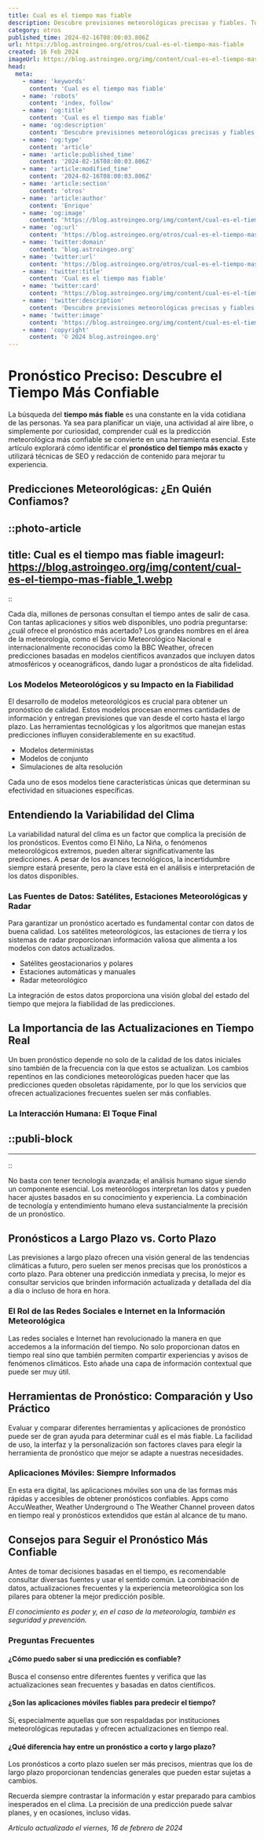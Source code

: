 ```yaml
---
title: Cual es el tiempo mas fiable
description: Descubre previsiones meteorológicas precisas y fiables. Toma decisiones con confianza gracias a la información del tiempo más actualizada.
category: otros
published_time: 2024-02-16T08:00:03.806Z
url: https://blog.astroingeo.org/otros/cual-es-el-tiempo-mas-fiable
created: 16 Feb 2024
imageUrl: https://blog.astroingeo.org/img/content/cual-es-el-tiempo-mas-fiable_1.webp
head:
  meta:
    - name: 'keywords'
      content: 'Cual es el tiempo mas fiable'
    - name: 'robots'
      content: 'index, follow'
    - name: 'og:title'
      content: 'Cual es el tiempo mas fiable'
    - name: 'og:description'
      content: 'Descubre previsiones meteorológicas precisas y fiables. Toma decisiones con confianza gracias a la información del tiempo más actualizada.'
    - name: 'og:type'
      content: 'article'
    - name: 'article:published_time'
      content: '2024-02-16T08:00:03.806Z'
    - name: 'article:modified_time'
      content: '2024-02-16T08:00:03.806Z'
    - name: 'article:section'
      content: 'otros'
    - name: 'article:author'
      content: 'Enrique'
    - name: 'og:image'
      content: 'https://blog.astroingeo.org/img/content/cual-es-el-tiempo-mas-fiable_1.webp'
    - name: 'og:url'
      content: 'https://blog.astroingeo.org/otros/cual-es-el-tiempo-mas-fiable'
    - name: 'twitter:domain'
      content: 'blog.astroingeo.org'
    - name: 'twitter:url'
      content: 'https://blog.astroingeo.org/otros/cual-es-el-tiempo-mas-fiable'
    - name: 'twitter:title'
      content: 'Cual es el tiempo mas fiable'
    - name: 'twitter:card'
      content: 'https://blog.astroingeo.org/img/content/cual-es-el-tiempo-mas-fiable_1.webp'
    - name: 'twitter:description'
      content: 'Descubre previsiones meteorológicas precisas y fiables. Toma decisiones con confianza gracias a la información del tiempo más actualizada.'
    - name: 'twitter:image'
      content: 'https://blog.astroingeo.org/img/content/cual-es-el-tiempo-mas-fiable_1.webp'
    - name: 'copyright'
      content: '© 2024 blog.astroingeo.org'
---
```

# Pronóstico Preciso: Descubre el Tiempo Más Confiable

La búsqueda del **tiempo más fiable** es una constante en la vida cotidiana de las personas. Ya sea para planificar un viaje, una actividad al aire libre, o simplemente por curiosidad, comprender cuál es la predicción meteorológica más confiable se convierte en una herramienta esencial. Este artículo explorará cómo identificar el **pronóstico del tiempo más exacto** y utilizará técnicas de SEO y redacción de contenido para mejorar tu experiencia.

## Predicciones Meteorológicas: ¿En Quién Confiamos?


::photo-article
---
title: Cual es el tiempo mas fiable
imageurl: https://blog.astroingeo.org/img/content/cual-es-el-tiempo-mas-fiable_1.webp
---
::



Cada día, millones de personas consultan el tiempo antes de salir de casa. Con tantas aplicaciones y sitios web disponibles, uno podría preguntarse: ¿cuál ofrece el pronóstico más acertado? Los grandes nombres en el área de la meteorología, como el Servicio Meteorológico Nacional e internacionalmente reconocidas como la BBC Weather, ofrecen predicciones basadas en modelos científicos avanzados que incluyen datos atmosféricos y oceanográficos, dando lugar a pronósticos de alta fidelidad.

### Los Modelos Meteorológicos y su Impacto en la Fiabilidad

El desarrollo de modelos meteorológicos es crucial para obtener un pronóstico de calidad. Estos modelos procesan enormes cantidades de información y entregan previsiones que van desde el corto hasta el largo plazo. Las herramientas tecnológicas y los algoritmos que manejan estas predicciones influyen considerablemente en su exactitud.

* Modelos deterministas
* Modelos de conjunto
* Simulaciones de alta resolución

Cada uno de esos modelos tiene características únicas que determinan su efectividad en situaciones específicas.

## Entendiendo la Variabilidad del Clima

La variabilidad natural del clima es un factor que complica la precisión de los pronósticos. Eventos como El Niño, La Niña, o fenómenos meteorológicos extremos, pueden alterar significativamente las predicciones. A pesar de los avances tecnológicos, la incertidumbre siempre estará presente, pero la clave está en el análisis e interpretación de los datos disponibles.

### Las Fuentes de Datos: Satélites, Estaciones Meteorológicas y Radar

Para garantizar un pronóstico acertado es fundamental contar con datos de buena calidad. Los satélites meteorológicos, las estaciones de tierra y los sistemas de radar proporcionan información valiosa que alimenta a los modelos con datos actualizados.

* Satélites geostacionarios y polares
* Estaciones automáticas y manuales
* Radar meteorológico

La integración de estos datos proporciona una visión global del estado del tiempo que mejora la fiabilidad de las predicciones.

## La Importancia de las Actualizaciones en Tiempo Real

Un buen pronóstico depende no solo de la calidad de los datos iniciales sino también de la frecuencia con la que estos se actualizan. Los cambios repentinos en las condiciones meteorológicas pueden hacer que las predicciones queden obsoletas rápidamente, por lo que los servicios que ofrecen actualizaciones frecuentes suelen ser más confiables.

### La Interacción Humana: El Toque Final


  ::publi-block
  ---
  ---
  ::
  
  

No basta con tener tecnología avanzada; el análisis humano sigue siendo un componente esencial. Los meteorólogos interpretan los datos y pueden hacer ajustes basados en su conocimiento y experiencia. La combinación de tecnología y entendimiento humano eleva sustancialmente la precisión de un pronóstico.

## Pronósticos a Largo Plazo vs. Corto Plazo

Las previsiones a largo plazo ofrecen una visión general de las tendencias climáticas a futuro, pero suelen ser menos precisas que los pronósticos a corto plazo. Para obtener una predicción inmediata y precisa, lo mejor es consultar servicios que brinden información actualizada y detallada del día a día o incluso de hora en hora.

### El Rol de las Redes Sociales e Internet en la Información Meteorológica

Las redes sociales e Internet han revolucionado la manera en que accedemos a la información del tiempo. No solo proporcionan datos en tiempo real sino que también permiten compartir experiencias y avisos de fenómenos climáticos. Esto añade una capa de información contextual que puede ser muy útil.

## Herramientas de Pronóstico: Comparación y Uso Práctico

Evaluar y comparar diferentes herramientas y aplicaciones de pronóstico puede ser de gran ayuda para determinar cuál es el más fiable. La facilidad de uso, la interfaz y la personalización son factores claves para elegir la herramienta de pronóstico que mejor se adapte a nuestras necesidades.

### Aplicaciones Móviles: Siempre Informados

En esta era digital, las aplicaciones móviles son una de las formas más rápidas y accesibles de obtener pronósticos confiables. Apps como AccuWeather, Weather Underground o The Weather Channel proveen datos en tiempo real y pronósticos extendidos que están al alcance de tu mano.

## Consejos para Seguir el Pronóstico Más Confiable

Antes de tomar decisiones basadas en el tiempo, es recomendable consultar diversas fuentes y usar el sentido común. La combinación de datos, actualizaciones frecuentes y la experiencia meteorológica son los pilares para obtener la mejor predicción posible.

*El conocimiento es poder y, en el caso de la meteorología, también es seguridad y prevención.*

### Preguntas Frecuentes

#### ¿Cómo puedo saber si una predicción es confiable?
Busca el consenso entre diferentes fuentes y verifica que las actualizaciones sean frecuentes y basadas en datos científicos.

#### ¿Son las aplicaciones móviles fiables para predecir el tiempo?
Sí, especialmente aquellas que son respaldadas por instituciones meteorológicas reputadas y ofrecen actualizaciones en tiempo real.

#### ¿Qué diferencia hay entre un pronóstico a corto y largo plazo?
Los pronósticos a corto plazo suelen ser más precisos, mientras que los de largo plazo proporcionan tendencias generales que pueden estar sujetas a cambios.

Recuerda siempre contrastar la información y estar preparado para cambios inesperados en el clima. La precisión de una predicción puede salvar planes, y en ocasiones, incluso vidas.

_Artículo actualizado el viernes, 16 de febrero de 2024_